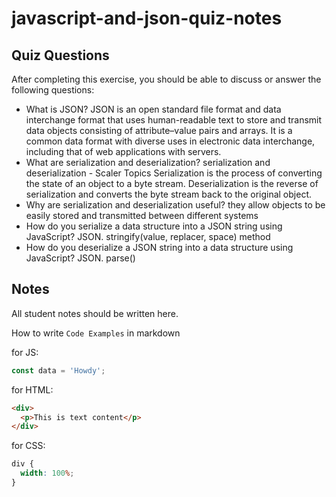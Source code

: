 # javascript-and-json-quiz-notes

## Quiz Questions

After completing this exercise, you should be able to discuss or answer the following questions:

- What is JSON?
  JSON is an open standard file format and data interchange format that uses human-readable text to store and transmit data objects consisting of attribute–value pairs and arrays. It is a common data format with diverse uses in electronic data interchange, including that of web applications with servers.
- What are serialization and deserialization?
  serialization and deserialization - Scaler Topics
  Serialization is the process of converting the state of an object to a byte stream. Deserialization is the reverse of serialization and converts the byte stream back to the original object.
- Why are serialization and deserialization useful?
  they allow objects to be easily stored and transmitted between different systems
- How do you serialize a data structure into a JSON string using JavaScript?
  JSON. stringify(value, replacer, space) method
- How do you deserialize a JSON string into a data structure using JavaScript?
  JSON. parse()

## Notes

All student notes should be written here.

How to write `Code Examples` in markdown

for JS:

```javascript
const data = 'Howdy';
```

for HTML:

```html
<div>
  <p>This is text content</p>
</div>
```

for CSS:

```css
div {
  width: 100%;
}
```
